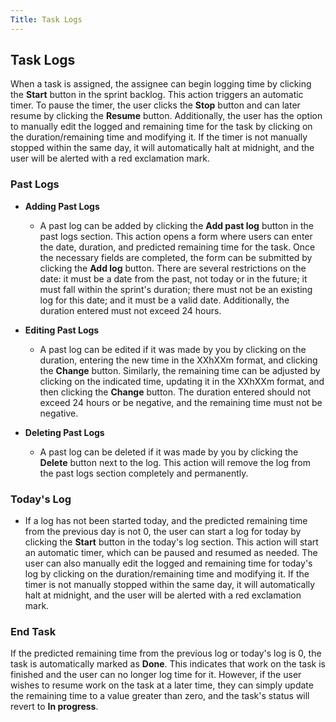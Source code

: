 ```yaml
---
Title: Task Logs
---
```


## Task Logs

When a task is assigned, the assignee can begin logging time by clicking the **Start** button in the sprint backlog. This action triggers an automatic timer. To pause the timer, the user clicks the **Stop** button and can later resume by clicking the **Resume** button. Additionally, the user has the option to manually edit the logged and remaining time for the task by clicking on the duration/remaining time and modifying it. If the timer is not manually stopped within the same day, it will automatically halt at midnight, and the user will be alerted with a red exclamation mark.

### Past Logs

- **Adding Past Logs**

  - A past log can be added by clicking the **Add past log** button in the past logs section. This action opens a form where users can enter the date, duration, and predicted remaining time for the task. Once the necessary fields are completed, the form can be submitted by clicking the **Add log** button. There are several restrictions on the date: it must be a date from the past, not today or in the future; it must fall within the sprint's duration; there must not be an existing log for this date; and it must be a valid date. Additionally, the duration entered must not exceed 24 hours.

- **Editing Past Logs**

  - A past log can be edited if it was made by you by clicking on the duration, entering the new time in the XXhXXm format, and clicking the **Change** button. Similarly, the remaining time can be adjusted by clicking on the indicated time, updating it in the XXhXXm format, and then clicking the **Change** button. The duration entered should not exceed 24 hours or be negative, and the remaining time must not be negative.

- **Deleting Past Logs**

  - A past log can be deleted if it was made by you by clicking the **Delete** button next to the log. This action will remove the log from the past logs section completely and permanently.

### Today's Log

- If a log has not been started today, and the predicted remaining time from the previous day is not 0, the user can start a log for today by clicking the **Start** button in the today's log section. This action will start an automatic timer, which can be paused and resumed as needed. The user can also manually edit the logged and remaining time for today's log by clicking on the duration/remaining time and modifying it. If the timer is not manually stopped within the same day, it will automatically halt at midnight, and the user will be alerted with a red exclamation mark.

<!-- - If the predicted remaining time from the previous log or today's log is 0, the user can end the task by clicking the **End task** button. This action will mark the task as done and the user can no longer log time for the task. -->

### End Task

If the predicted remaining time from the previous log or today's log is 0, the task is automatically marked as **Done**. This indicates that work on the task is finished and the user can no longer log time for it.
However, if the user wishes to resume work on the task at a later time, they can simply update the remaining time to a value greater than zero, and the task's status will revert to **In progress**.
